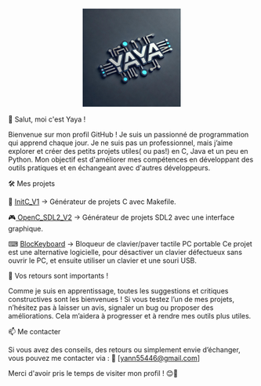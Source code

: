 <p align="center">
  <img src="https://github.com/yaya66659/yaya66659/blob/main/logoGithubYaya.jpg" alt="Logo Yaya" width="200">
</p>


👋 Salut, moi c'est Yaya !

Bienvenue sur mon profil GitHub ! Je suis un passionné de programmation qui apprend chaque jour. Je ne suis pas un professionnel, mais j’aime explorer et créer des petits projets utiles( ou pas!) en C, Java et un peu en Python. Mon objectif est d'améliorer mes compétences en développant des outils pratiques et en échangeant avec d'autres développeurs.

🛠 Mes projets

  📌 [InitC_V1](https://github.com/yaya66659/InitC_V1) → Générateur de projets C avec Makefile.
        
  🎮[ OpenC_SDL2_V2](https://github.com/yaya66659/OpenC_SDL2_V2) → Générateur de projets SDL2 avec une interface graphique.
    
  ⌨ [BlocKeyboard](https://github.com/yaya66659/BlocKeyboard) → Bloqueur de clavier/paver tactile PC portable Ce projet est      une alternative logicielle, pour désactiver un clavier défectueux sans ouvrir le PC,
  et ensuite utiliser un clavier et une souri USB.
   

📢 Vos retours sont importants !

Comme je suis en apprentissage, toutes les suggestions et critiques constructives sont les bienvenues ! Si vous testez l’un de mes projets, n’hésitez pas à laisser un avis, signaler un bug ou proposer des améliorations. Cela m’aidera à progresser et à rendre mes outils plus utiles.

📫 Me contacter

Si vous avez des conseils, des retours ou simplement envie d’échanger, vous pouvez me contacter via :
📧 [yann55446@gmail.com]

Merci d'avoir pris le temps de visiter mon profil ! 😊🚀


